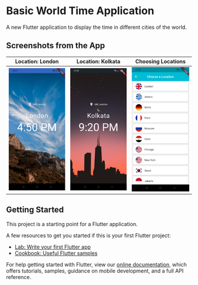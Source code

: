 # Basic World Time Application

A new Flutter application to display the time in different cities of the world.


## Screenshots from the App

Location: London     |  Location: Kolkata  | Choosing Locations
:-------------------:|:-------------------:|:-------------------:
![Screen One](https://github.com/anantgarg30/flutter_world_time_app/blob/master/ss/London.jpeg)  |  ![Screen Two](https://github.com/anantgarg30/flutter_world_time_app/blob/master/ss/Kolkata.jpeg) | ![Screen Three](https://github.com/anantgarg30/flutter_world_time_app/blob/master/ss/Locations1.jpeg)



## Getting Started

This project is a starting point for a Flutter application.

A few resources to get you started if this is your first Flutter project:

- [Lab: Write your first Flutter app](https://flutter.dev/docs/get-started/codelab)
- [Cookbook: Useful Flutter samples](https://flutter.dev/docs/cookbook)

For help getting started with Flutter, view our
[online documentation](https://flutter.dev/docs), which offers tutorials,
samples, guidance on mobile development, and a full API reference.
<!-- 
## Download
You can [download](https://github.com/anantgarg30/flutter_world_time_app/build/app/outputs/flutter-apk/app-release.apk) the application for android and try it yourself. -->
